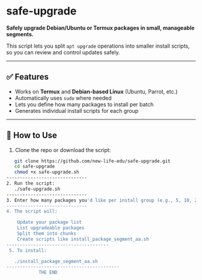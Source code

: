 # safe-upgrade

**Safely upgrade Debian/Ubuntu or Termux packages in small, manageable segments.**

This script lets you split `apt upgrade` operations into smaller install scripts, so you can review and control updates safely.

---

## ✅ Features

- Works on **Termux** and **Debian-based Linux** (Ubuntu, Parrot, etc.)
- Automatically uses `sudo` where needed
- Lets you define how many packages to install per batch
- Generates individual install scripts for each group

---

## 🚀 How to Use

1. Clone the repo or download the script:

```bash
   git clone https://github.com/new-life-edu/safe-upgrade.git
   cd safe-upgrade
   chmod +x safe-upgrade.sh
------------------------------
2. Run the script:
   ./safe-upgrade.sh
------------------------------
3. Enter how many packages you'd like per install group (e.g., 5, 10, 20).
------------------------------
4. The script will:

    Update your package list
    List upgradeable packages
    Split them into chunks
    Create scripts like install_package_segment_aa.sh
--------------------------------------
 5. To install:

   ./install_package_segment_aa.sh
------------------------------------------
            THE END


